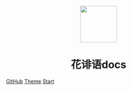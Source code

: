 <p align="center">
<img src="https://cdn.jsdelivr.net/gh/a1046700338/a1046700338.github.io@2.0/images/1046700338.png" width="100" height="100"/>
</p>
<h1 align="center">花诽语docs</h1>

[GitHub](https://github.com/a1046700338/docs)
[Theme](https://docsify-darklight-theme.boopathikumar.me/#/)
[Start](#/welcome)